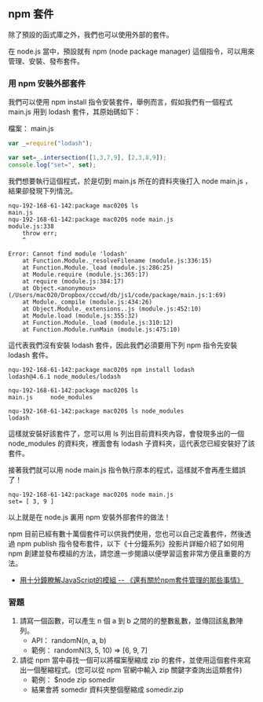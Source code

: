 ## npm 套件

除了預設的函式庫之外，我們也可以使用外部的套件。

在 node.js 當中，預設就有 npm (node package manager) 這個指令，可以用來管理、安裝、發布套件。

### 用 npm 安裝外部套件

我們可以使用 npm install 指令安裝套件，舉例而言，假如我們有一個程式 main.js 用到 lodash 套件，其原始碼如下：

檔案： main.js

```javascript
var _=require("lodash");

var set=_.intersection([1,3,7,9], [2,3,8,9]);
console.log("set=", set);
```

我們想要執行這個程式，於是切到 main.js 所在的資料夾後打入 node main.js ，結果卻發現下列情況。

```
nqu-192-168-61-142:package mac020$ ls
main.js
nqu-192-168-61-142:package mac020$ node main.js
module.js:338
    throw err;
    ^

Error: Cannot find module 'lodash'
    at Function.Module._resolveFilename (module.js:336:15)
    at Function.Module._load (module.js:286:25)
    at Module.require (module.js:365:17)
    at require (module.js:384:17)
    at Object.<anonymous> (/Users/mac020/Dropbox/cccwd/db/js1/code/package/main.js:1:69)
    at Module._compile (module.js:434:26)
    at Object.Module._extensions..js (module.js:452:10)
    at Module.load (module.js:355:32)
    at Function.Module._load (module.js:310:12)
    at Function.Module.runMain (module.js:475:10)

```

這代表我們沒有安裝 lodash 套件，因此我們必須要用下列 npm 指令先安裝 lodash 套件。

```
nqu-192-168-61-142:package mac020$ npm install lodash
lodash@4.6.1 node_modules/lodash

nqu-192-168-61-142:package mac020$ ls
main.js		node_modules

nqu-192-168-61-142:package mac020$ ls node_modules
lodash
```

這樣就安裝好該套件了，您可以用 ls 列出目前資料夾內容，會發現多出的一個 node_modules 的資料夾，裡面會有 lodash 子資料夾，這代表您已經安裝好了該套件。

接著我們就可以用 node main.js 指令執行原本的程式，這樣就不會再產生錯誤了！

``` 
nqu-192-168-61-142:package mac020$ node main.js
set= [ 3, 9 ]
```

以上就是在 node.js 裏用 npm 安裝外部套件的做法！

npm 目前已經有數十萬個套件可以供我們使用，您也可以自己定義套件，然後透過 npm publish 指令發布套件，以下《十分鐘系列》投影片詳細介紹了如何用 npm 創建並發布模組的方法，請您進一步閱讀以便學習這套非常方便且重要的方法。

* [用十分鐘瞭解JavaScript的模組 -- 《還有關於npm套件管理的那些事情》](https://www.slideshare.net/ccckmit/javascript-npm)

### 習題
1. 請寫一個函數，可以產生 n 個 a 到 b 之間的的整數亂數，並傳回該亂數陣列。
    * API： randomN(n, a, b)
    * 範例： randomN(3, 5, 10) => [6, 9, 7]
2. 請從 npm 當中尋找一個可以將檔案壓縮成 zip 的套件，並使用這個套件來寫出一個壓縮程式。(您可以從 npm 官網中輸入 zip 關鍵字查詢出這類套件)
    * 範例： $node zip somedir
    * 結果會將 somedir 資料夾整個壓縮成 somedir.zip
